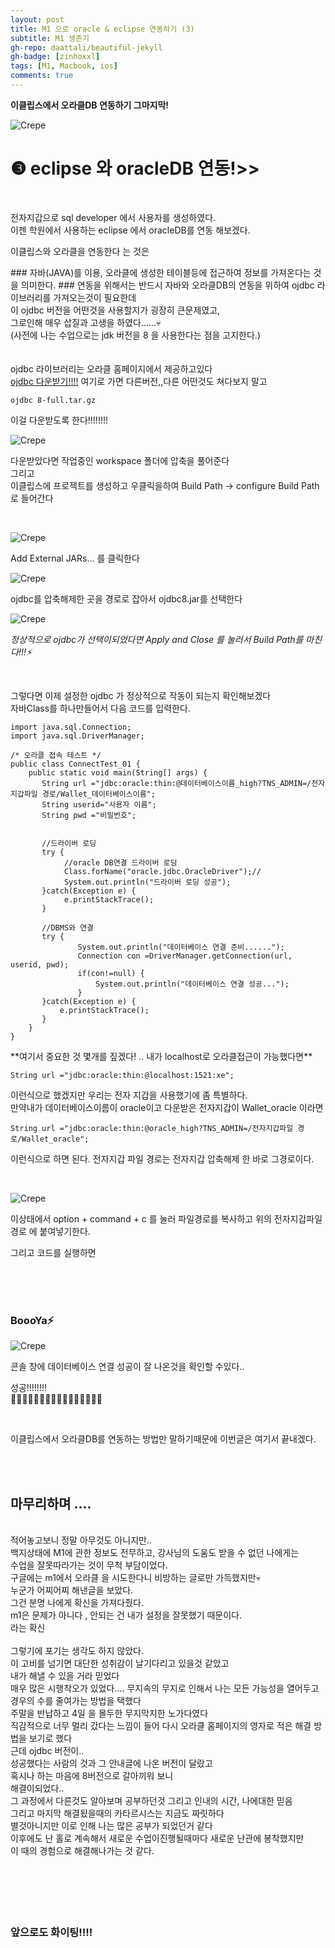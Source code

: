 ```yaml
---
layout: post
title: M1 으로 oracle & eclipse 연동하기 (3)
subtitle: M1 생존기
gh-repo: daattali/beautiful-jekyll
gh-badge: [zinhoxxl]
tags: [M1, Macbook, ios]
comments: true
---
```


**이클립스에서 오라클DB 연동하기 그마지막!**

![Crepe](https://media.vlpt.us/images/zinhoxxl/post/2e811348-f1d0-4538-9ad8-a63bf40f263e/eclipse-%E1%84%83%E1%85%A1%E1%84%8B%E1%85%AE%E1%86%AB%E1%84%85%E1%85%A9%E1%84%83%E1%85%B3-%E1%84%8B%E1%85%B5%E1%84%8F%E1%85%B3%E1%86%AF%E1%84%85%E1%85%B5%E1%86%B8%E1%84%89%E1%85%B3-%E1%84%89%E1%85%A5%E1%86%AF%E1%84%8E%E1%85%B5.png)

<p></p>

# ❸ eclipse 와 oracleDB 연동!>> #

<BR>

전자지갑으로 sql developer 에서 사용자를 생성하였다.<br>
이젠 학원에서 사용하는 eclipse 에서 oracleDB를 연동 해보겠다.

이클립스와 오라클을 연동한다 는 것은<br>
<p></p>
### 자바(JAVA)를 이용, 오라클에 생성한 테이블등에 접근하여 정보를 가져온다는 것을 의미한다. ###
연동을 위해서는 반드시 자바와 오라클DB의 연동을 위하여 ojdbc 라이브러리를 가져오는것이 필요한데<br> 
이 ojdbc 버전을 어떤것을 사용할지가 굉장히 큰문제였고,<br>
그로인해 매우 삽질과 고생을 하였다......💀<br>
(사전에 나는 수업으로는 jdk 버전을 8 을 사용한다는 점을 고지한다.)<br>
<br>
<br>
ojdbc 라이브러리는 오라클 홈페이지에서 제공하고있다<br>
<a href="https://www.oracle.com/database/technologies/jdbc-ucp-122-downloads.html">ojdbc 다운받기!!!!</a>  여기로 가면 다른버전,,다른 어떤것도 쳐다보지 말고
<p></p>

~~~
ojdbc 8-full.tar.gz
~~~

<p></p>

이걸 다운받도록 한다!!!!!!!!

<p></p>

![Crepe](https://media.vlpt.us/images/zinhoxxl/post/34a5e683-170a-4986-8b28-bff9eb829581/%E1%84%89%E1%85%B3%E1%84%8F%E1%85%B3%E1%84%85%E1%85%B5%E1%86%AB%E1%84%89%E1%85%A3%E1%86%BA%202021-12-08%20%E1%84%8B%E1%85%A9%E1%84%92%E1%85%AE%208.03.09.png)

<p></p>

다운받았다면 작업중인 workspace 폴더에 압축을 풀어준다<br>
그리고<br>
이클립스에 프로젝트를 생성하고 우클릭을하여 Build Path -> configure Build Path <br>
로 들어간다

<BR>

![Crepe](https://media.vlpt.us/images/zinhoxxl/post/06d49f25-6c3d-410b-9e57-ced14dfbd296/%E1%84%89%E1%85%B3%E1%84%8F%E1%85%B3%E1%84%85%E1%85%B5%E1%86%AB%E1%84%89%E1%85%A3%E1%86%BA%202021-12-08%20%E1%84%8B%E1%85%A9%E1%84%92%E1%85%AE%208.07.50.png)

<p></p>

Add External JARs... 를 클릭한다

<p></p>

![Crepe](https://media.vlpt.us/images/zinhoxxl/post/003d7d0a-8a0f-4cc2-b2da-3ea4a8a62de2/%E1%84%89%E1%85%B3%E1%84%8F%E1%85%B3%E1%84%85%E1%85%B5%E1%86%AB%E1%84%89%E1%85%A3%E1%86%BA%202021-12-08%20%E1%84%8B%E1%85%A9%E1%84%92%E1%85%AE%208.10.47.png)

<p></p>

ojdbc를 압축해제한 곳을 경로로 잡아서 ojdbc8.jar를 선택한다

<p></p>

![Crepe](https://media.vlpt.us/images/zinhoxxl/post/3fbcd5fb-39b7-425c-ba24-d19f1d5b5c57/%E1%84%89%E1%85%B3%E1%84%8F%E1%85%B3%E1%84%85%E1%85%B5%E1%86%AB%E1%84%89%E1%85%A3%E1%86%BA%202021-12-08%20%E1%84%8B%E1%85%A9%E1%84%92%E1%85%AE%208.13.14.png)

<p></p>

*정상적으로 ojdbc가 선택이되었다면 Apply and Close 를 눌러서 Build Path를 마친다!!!⚡️*

<BR>

그렇다면 이제 설정한 ojdbc 가 정상적으로 작동이 되는지 확인해보겠다<br>
자바Class를 하나만들어서 다음 코드를 입력한다.

~~~
import java.sql.Connection;
import java.sql.DriverManager;

/* 오라클 접속 테스트 */
public class ConnectTest_01 {
	public static void main(String[] args) {
       String url ="jdbc:oracle:thin:@데이터베이스이름_high?TNS_ADMIN=/전자지갑파일 경로/Wallet_데이터베이스이름";
       String userid="사용자 이름";
       String pwd ="비밀번호";
       
     
       //드라이버 로딩 
       try {
    	    //oracle DB연결 드라이버 로딩
    	    Class.forName("oracle.jdbc.OracleDriver");//
    	    System.out.println("드라이버 로딩 성공");
       }catch(Exception e) {
    	    e.printStackTrace();
       }
       
       //DBMS와 연결
       try {
    	       System.out.println("데이터베이스 연결 준비......");
    	       Connection con =DriverManager.getConnection(url, userid, pwd);
    	       if(con!=null) {
    	    	   System.out.println("데이터베이스 연결 성공...");
    	       }
       }catch(Exception e) {
    	   e.printStackTrace();
       }
	}
}
~~~

<p></p>
**여기서 중요한 것 몇개를 짚겠다! .. 내가 localhost로 오라클접근이 가능했다면**

<p></p>

~~~
String url ="jdbc:oracle:thin:@localhost:1521:xe";
~~~

이런식으로 했겠지만 우리는 전자 지갑을 사용했기에 좀 특별하다.<br>
만약내가 데이터베이스이름이 oracle이고 다운받은 전자지갑이 Wallet_oracle 이라면

<p></p>

~~~
String url ="jdbc:oracle:thin:@oracle_high?TNS_ADMIN=/전자지갑파일 경로/Wallet_oracle";
~~~

<p></p>

이런식으로 하면 된다. 전자지갑 파일 경로는 전자지갑 압축해제 한 바로 그경로이다.

<BR>

![Crepe](https://media.vlpt.us/images/zinhoxxl/post/f56a5cd8-aec2-4c55-a974-78d595351181/%E1%84%89%E1%85%B3%E1%84%8F%E1%85%B3%E1%84%85%E1%85%B5%E1%86%AB%E1%84%89%E1%85%A3%E1%86%BA%202021-12-08%20%E1%84%8B%E1%85%A9%E1%84%92%E1%85%AE%208.26.13.png)

<p></p>

이상태에서 option + command + c 를 눌러 파일경로를 복사하고
위의 전자지갑파일경로 에 붙여넣기한다.

<p>그리고 코드를 실행하면</p>

<BR>

<BR>

<BR>

### BoooYa⚡ ###

<p></p>

![Crepe](https://media.vlpt.us/images/zinhoxxl/post/d033cc59-f8f3-445f-8b98-270a4daadcf8/%E1%84%89%E1%85%B3%E1%84%8F%E1%85%B3%E1%84%85%E1%85%B5%E1%86%AB%E1%84%89%E1%85%A3%E1%86%BA%202021-12-08%20%E1%84%8B%E1%85%A9%E1%84%92%E1%85%AE%208.29.32.png)

<p>콘솔 창에 데이터베이스 연결 성공이 잘 나온것을 확인할 수있다..</p>

성공!!!!!!!!<br>
👏🏼👏🏼👏🏼👏🏼👏🏼👏🏼👏🏼👏🏼<br>

<br>

이클립스에서 오라클DB를 연동하는 방법만 말하기때문에 이번글은 여기서 끝내겠다.<br>

<br>

<br>

## 마무리하며 .... ##
<br>
적어놓고보니 정말 아무것도 아니지만..<br>
백지상태에 M1에 관한 정보도 전무하고, 강사님의 도움도 받을 수 없던 나에게는<br>
수업을 잘못따라가는 것이 무척 부담이었다.<br>
구글에는 m1에서 오라클 을 시도한다니 비방하는 글로만 가득했지만💀<br>
누군가 어찌어찌 해낸글을 보았다.<br>
그건 분명 나에게 확신을 가져다줬다.<br>
m1은 문제가 아니다 , 안되는 건 내가 설정을 잘못했기 때문이다.<br>
라는 확신<br>
<br>
그렇기에 포기는 생각도 하지 않았다.<br>
이 고비를 넘기면 대단한 성취감이 날기다리고 있을것 같았고<br>
내가 해낼 수 있을 거라 믿었다<br>
매우 많은 시행착오가 있었다.... 무지속의 무지로 인해서 나는 모든 가능성을 열어두고<br>
경우의 수를 줄여가는 방법을 택했다<br>
주말을 반납하고 4일 을 몰두한 무지막지한 노가다였다<br>
직감적으로 너무 멀리 갔다는 느낌이 들어 다시 오라클 홈페이지의 영자로 적은 해결 방법을 보기로 했다<br>
근데 ojdbc 버전이..<br>
성공했다는 사람의 것과 그 안내글에 나온 버전이 달랐고<br>
혹시나 하는 마음에 8버전으로 갈아끼워 보니<br>
해결이되었다..<br>
그 과정에서 다른것도 알아보며 공부하던것 그리고 인내의 시간, 나에대한 믿음<br>
그리고 마지막 해결됬을때의 카타르시스는 지금도 짜릿하다<br>
별것아니지만 이로 인해 나는 많은 공부가 되었던거 같다<br>
이후에도 난 홀로 계속해서 새로운 수업이진행될때마다 새로운 난관에 봉착했지만<br>
이 때의 경험으로 해결해나가는 것 같다.<br>
<br>

<br>

<br>






<br>
<br>

### 앞으로도 화이팅!!!! ###

<br>

<br>